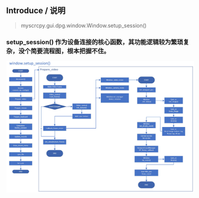 ## Introduce / 说明

> myscrcpy.gui.dpg.window.Window.setup_session()

### setup_session() 作为设备连接的核心函数，其功能逻辑较为繁琐复杂，没个简要流程图，根本把握不住。

![Flow Chart](/files/doc/introduce/window__setup_session_0.jpg)

